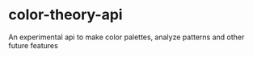 # color-theory-api
An experimental api to make color palettes, analyze patterns and other future features
